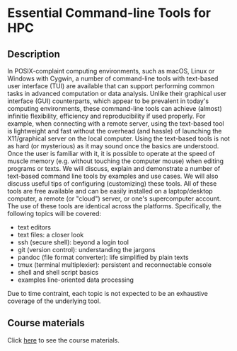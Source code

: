 # Essential Command-line Tools for HPC

## Description

In POSIX-complaint computing environments, such as macOS, Linux or Windows with
Cygwin, a number of command-line tools with text-based user interface (TUI) are
available that can support performing common tasks in advanced computation or
data analysis.  Unlike their graphical user interface (GUI) counterparts, which
appear to be prevalent in today's computing environments, these command-line
tools can achieve (almost) infinitie flexibility, efficiency and reproducibility
if used properly.  For example, when connecting with a remote server, using the
text-based tool is lightweight and fast without the overhead (and hassle) of
launching the  X11/graphical server on the local computer.  Using the text-based
tools is not as hard (or mysterious) as it may sound once the basics are
understood.  Once the user is familiar with it, it is possible to operate at the
speed of muscle memory (e.g. without touching the computer mouse) when editing
programs or texts.  We will discuss, explain and demonstrate a number of
text-based command line tools by examples and use cases.  We will also discuss
useful tips of configuring (customizing) these tools.  All of these tools
are free available and can be easily installed on a laptop/desktop computer, a
remote (or "cloud") server, or one's supercomputer account.  The use of these
tools are identical across the platforms. Specifically, the following topics
will be covered:

- text editors
- text files: a closer look
- ssh (secure shell): beyond a login tool
- git (version control): understanding the jargons
- pandoc (file format converter): life simplified by plain texts
- tmux (terminal multiplexier): persistent and reconnectable console 
- shell and shell script basics
- examples line-oriented data processing

Due to time contraint, each topic is not expected to be an exhaustive coverage of
the underlying tool. 

## Course materials

Click [here](tut/index.md) to see the course materials.

